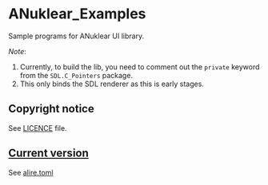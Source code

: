 # ANuklear_Examples

Sample programs for ANuklear UI library.

*Note*:

1. Currently, to build the lib, you need to comment out the ```private``` keyword from the ```SDL.C_Pointers``` package.
2. This only binds the SDL renderer as this is early stages.

## Copyright notice

See [LICENCE](./LICENCE) file.

## [Current version](http://www.semver.org)

See [alire.toml](./alire.toml)
